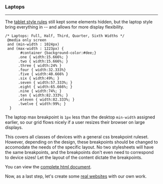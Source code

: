 ### Laptops

---

The [tablet style rules](tablet.md) still kept some elements hidden, but the laptop style bring everything in -- and allows for more display flexibility. 

```
/* Laptops: Full, Half, Third, Quarter, Sixth Widths */
 @media only screen 
 and (min-width : 1024px) 
 and (max-width : 1223px) {
       #container {background-color:#dee;}
      .one { width:15.666%; }
      .two { width:15.666%; }
      .three { width:24% }
      .four { width:32.333%}
      .five { width:40.666% }
      .six { width:49%; }
      .seven { width:57.333%; }
      .eight { width:65.666%; }
      .nine { width:74%; }
      .ten { width:82.333%; }
      .eleven { width:82.333%; }
      .twelve { width:99%; }
  }
  ```
  
The laptop max breakpoint is `1px` less than the desktop `min-width` assigned earlier, so our grid flows nicely if a user resizes their browser on large displays.
  
This covers all classes of devices with a general css breakpoint ruleset. However, depending on the design, these breakpoints should be changed to accomodate the needs of the specific layout. No two stylesheets will have the same breakpoints, and the breakpoints don't even need to correspond to device sizes! Let the layout of the content dictate the breakpoints.

You can view the [complete html document](complete.md).

Now, as a last step, let's create some [real websites](quickfire.md) with our own work.
